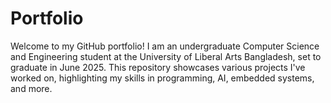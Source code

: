 # Portfolio
Welcome to my GitHub portfolio! I am an undergraduate Computer Science and Engineering student at the University of Liberal Arts Bangladesh, set to graduate in June 2025. This repository showcases various projects I've worked on, highlighting my skills in programming, AI, embedded systems, and more.
